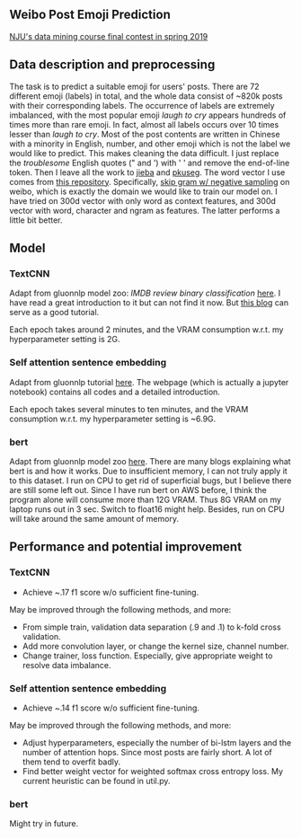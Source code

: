 ## Weibo Post Emoji Prediction
[NJU's data mining course final contest in spring 2019](https://www.kaggle.com/c/mining-challenge-for-nju-introdm-2019/)

## Data description and preprocessing
The task is to predict a suitable emoji for users' posts. There are 72 different emoji (labels) in total, and the whole data consist of ~820k posts with their corresponding labels. The occurrence of labels are extremely imbalanced, with the most popular emoji *laugh to cry* appears hundreds of times more than rare emoji. In fact, almost all labels occurs over 10 times lesser than *laugh to cry*. Most of the post contents are written in Chinese with a minority in English, number, and other emoji which is not the label we would like to predict. This makes cleaning the data difficult. I just replace the *troublesome* English quotes (" and ') with ' ' and remove the end-of-line token. Then I leave all the work to [jieba](https://github.com/fxsjy/jieba) and [pkuseg](https://github.com/lancopku/pkuseg-python). The word vector I use comes from [this repository](https://github.com/Embedding/Chinese-Word-Vectors). Specifically, [skip gram w/ negative sampling](https://github.com/Embedding/Chinese-Word-Vectors#various-domains) on weibo, which is exactly the domain we would like to train our model on. I have tried on 300d vector with only word as context features, and 300d vector with word, character and ngram as features. The latter performs a little bit better.
## Model
### TextCNN
Adapt from gluonnlp model zoo: *IMDB review binary classification* [here](https://gluon-nlp.mxnet.io/model_zoo/sentiment_analysis/index.html?highlight=textcnn). I have read a great introduction to it but can not find it now. But [this blog](https://blog.csdn.net/chuchus/article/details/77847476) can serve as a good tutorial.

Each epoch takes around 2 minutes, and the VRAM consumption w.r.t. my hyperparameter setting is 2G. 
### Self attention sentence embedding
Adapt from gluonnlp tutorial [here](https://gluon-nlp.mxnet.io/examples/sentiment_analysis/sentiment_analysis.html). The webpage (which is actually a jupyter notebook) contains all codes and a detailed introduction.

Each epoch takes several minutes to ten minutes, and the VRAM consumption w.r.t. my hyperparameter setting is ~6.9G.
### bert
Adapt from gluonnlp model zoo [here](https://gluon-nlp.mxnet.io/model_zoo/bert/index.html). There are many blogs explaining what bert is and how it works. Due to insufficient memory, I can not truly apply it to this dataset. I run on CPU to get rid of superficial bugs, but I believe there are still some left out. Since I have run bert on AWS before, I think the program alone will consume more than 12G VRAM. Thus 8G VRAM on my laptop runs out in 3 sec. Switch to float16 might help. Besides, run on CPU will take around the same amount of memory.
## Performance and potential improvement
### TextCNN
- Achieve ~.17 f1 score w/o sufficient fine-tuning.

May be improved through the following methods, and more:
- From simple train, validation data separation (.9 and .1) to k-fold cross validation.
- Add more convolution layer, or change the kernel size, channel number.
- Change trainer, loss function. Especially, give appropriate weight to resolve data imbalance.

### Self attention sentence embedding
- Achieve ~.14 f1 score w/o sufficient fine-tuning.

May be improved through the following methods, and more:
- Adjust hyperparameters, especially the number of bi-lstm layers and the number of attention hops. Since most posts are fairly short. A lot of them tend to overfit badly.
- Find better weight vector for weighted softmax cross entropy loss. My current heuristic can be found in util.py.
  
### bert
Might try in future.
